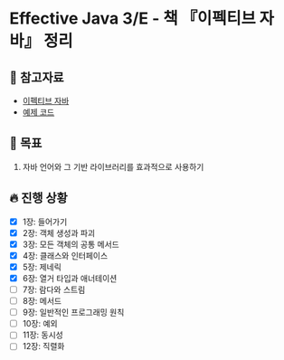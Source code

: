 # Effective Java 3/E - 책 『이펙티브 자바』 정리

## 📘 참고자료

- [이펙티브 자바](https://book.naver.com/bookdb/book_detail.nhn?bid=14097515)
- [예제 코드](https://github.com/WegraLee/effective-java-3e-source-code)

## 🧸 목표
1. 자바 언어와 그 기반 라이브러리를 효과적으로 사용하기

## 🔥 진행 상황
- [X] 1장: 들어가기
- [X] 2장: 객체 생성과 파괴
- [X] 3장: 모든 객체의 공통 메서드
- [X] 4장: 클래스와 인터페이스
- [X] 5장: 제네릭
- [X] 6장: 열거 타입과 애너테이션
- [ ] 7장: 람다와 스트림
- [ ] 8장: 메서드
- [ ] 9장: 일반적인 프로그래밍 원칙
- [ ] 10장: 예외
- [ ] 11장: 동시성
- [ ] 12장: 직렬화

